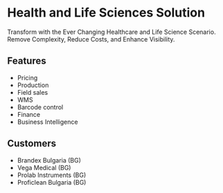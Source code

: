 # Health and Life Sciences Solution

Transform with the Ever Changing Healthcare and Life Science Scenario. Remove Complexity, Reduce Costs, and Enhance Visibility.


## Features

* Pricing
* Production
* Field sales
* WMS
* Barcode control
* Finance
* Business Intelligence


## Customers

* Brandex Bulgaria (BG)
* Vega Medical (BG)
* Prolab Instruments (BG)
* Proficlean Bulgaria (BG)
